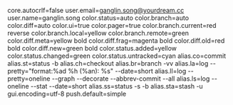 core.autocrlf=false
user.email=ganglin.song@yourdream.cc
user.name=ganglin.song
color.status=auto
color.branch=auto
color.diff=auto
color.ui=true
color.pager=true
color.branch.current=red reverse
color.branch.local=yellow
color.branch.remote=green
color.diff.meta=yellow bold
color.diff.frag=magenta bold
color.diff.old=red bold
color.diff.new=green bold
color.status.added=yellow
color.status.changed=green
color.status.untracked=cyan
alias.co=commit
alias.st=status -b
alias.ch=checkout
alias.br=branch -vv
alias.la=log --pretty="format:%ad %h (%an): %s" --date=short
alias.ll=log --pretty=oneline --graph --decorate --abbrev-commit --all
alias.ls=log --oneline --stat --date=short
alias.ss=status -s -b
alias.sta=stash -u
gui.encoding=utf-8
push.default=simple
